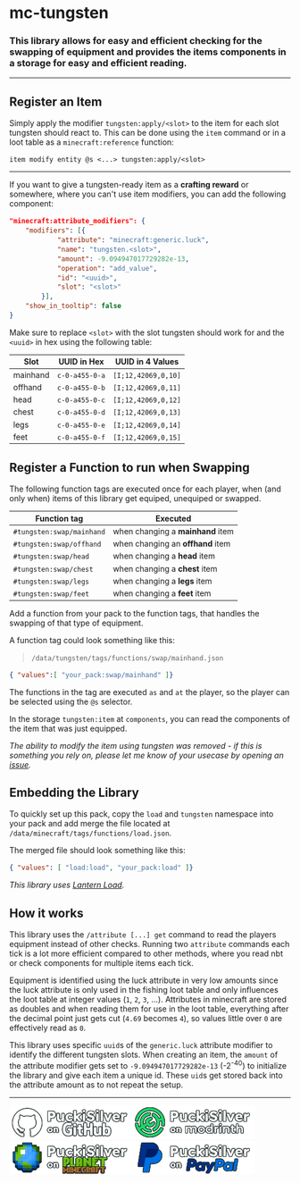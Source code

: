
# **mc-tungsten**
### This library allows for easy and efficient checking for the swapping of equipment and provides the items components in a storage for easy and efficient reading.

---

## **Register an Item**
Simply apply the modifier `tungsten:apply/<slot>` to the item for each slot tungsten should react to.
This can be done using the `item` command or in a loot table as a `minecraft:reference` function:

```mcfunction
item modify entity @s <...> tungsten:apply/<slot>
```

---

If you want to give a tungsten-ready item as a **crafting reward** or somewhere, where you can't use item modifiers, you can add the following component:

```json
"minecraft:attribute_modifiers": {
    "modifiers": [{
            "attribute": "minecraft:generic.luck",
            "name": "tungsten.<slot>",
            "amount": -9.094947017729282e-13,
            "operation": "add_value",
            "id": "<uuid>",
            "slot": "<slot>"
        }],
    "show_in_tooltip": false
}
```

Make sure to replace `<slot>` with the slot tungsten should work for and the `<uuid>` in hex using the following table:

|Slot|UUID in Hex|UUID in 4 Values|
|---|---|---|
|mainhand   |`c-0-a455-0-a`|`[I;12,42069,0,10]`|
|offhand    |`c-0-a455-0-b`|`[I;12,42069,0,11]`|
|head       |`c-0-a455-0-c`|`[I;12,42069,0,12]`|
|chest      |`c-0-a455-0-d`|`[I;12,42069,0,13]`|
|legs       |`c-0-a455-0-e`|`[I;12,42069,0,14]`|
|feet       |`c-0-a455-0-f`|`[I;12,42069,0,15]`|

## **Register a Function to run when Swapping**
The following function tags are executed once for each player, when (and only when) items of this library get equiped, unequiped or swapped.

|Function tag|Executed|
|---|---|
|`#tungsten:swap/mainhand`|when changing a **mainhand** item|
|`#tungsten:swap/offhand`|when changing an **offhand** item|
|`#tungsten:swap/head`|when changing a **head** item|
|`#tungsten:swap/chest`|when changing a **chest** item|
|`#tungsten:swap/legs`|when changing a **legs** item|
|`#tungsten:swap/feet`|when changing a **feet** item|

Add a function from your pack to the function tags, that handles the swapping of that type of equipment.

A function tag could look something like this:

> `/data/tungsten/tags/functions/swap/mainhand.json`
```json
{ "values":[ "your_pack:swap/mainhand" ]}
```

The functions in the tag are executed `as` and `at` the player, so the player can be selected using the `@s` selector.

In the storage `tungsten:item` at `components`, you can read the components of the item that was just equipped.

_The ability to modify the item using tungsten was removed - if this is something you rely on, please let me know of your usecase by opening an [issue](https://github.com/PuckiSilver/mc-tungsten/issues)._

## **Embedding the Library**

To quickly set up this pack, copy the `load` and `tungsten` namespace into your pack and add merge the file located at `/data/minecraft/tags/functions/load.json`.

The merged file should look something like this:
```json
{ "values": [ "load:load", "your_pack:load" ]}
```

_This library uses [Lantern Load](https://github.com/LanternMC/load)._

## **How it works**
This library uses the `/attribute [...] get` command to read the players equipment instead of other checks.
Running two `attribute` commands each tick is a lot more efficient compared to other methods, where you read nbt or check components for multiple items each tick.

Equipment is identified using the luck attribute in very low amounts since the luck attribute is only used in the fishing loot table and only influences the loot table at integer values (`1`, `2`, `3`, ...).
Attributes in minecraft are stored as doubles and when reading them for use in the loot table, everything after the decimal point just gets cut (`4.69` becomes `4`), so values little over `0` are effectively read as `0`.

This library uses specific `uuid`s of the `generic.luck` attribute modifier to identify the different tungsten slots.
When creating an item, the `amount` of the attribute modifier gets set to `-9.094947017729282e-13` (-2<sup>-40</sup>) to initialize the library and give each item a unique id.
These `uid`s get stored back into the attribute amount as to not repeat the setup.

---
[![PuckiSilver on GitHub](https://raw.githubusercontent.com/PuckiSilver/static-files/main/link_logos/GitHub.png)](https://github.com/PuckiSilver)[![PuckiSilver on modrinth](https://raw.githubusercontent.com/PuckiSilver/static-files/main/link_logos/modrinth.png)](https://modrinth.com/user/PuckiSilver)[![PuckiSilver on PlanetMinecraft](https://raw.githubusercontent.com/PuckiSilver/static-files/main/link_logos/PlanetMinecraft.png)](https://planetminecraft.com/m/PuckiSilver)[![PuckiSilver on PayPal](https://raw.githubusercontent.com/PuckiSilver/static-files/main/link_logos/PayPal.png)](https://paypal.me/puckisilver)
